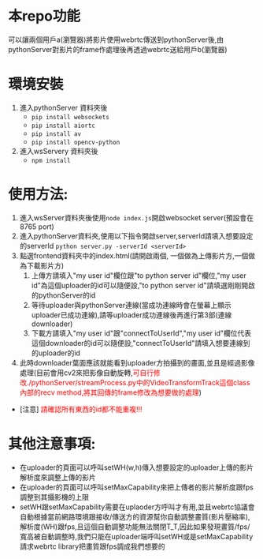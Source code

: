 # 本repo功能
可以讓兩個用戶a(瀏覽器)將影片使用webrtc傳送到pythonServer後,由pythonServer對影片的frame作處理後再透過webrtc送給用戶b(瀏覽器)
# 環境安裝
1. 進入pythonServer 資料夾後
    - ```pip install websockets```
    - ```pip install aiortc```
    - ```pip install av```
    - ```pip install opencv-python```
2. 進入wsServery 資料夾後
    - ```npm install```
# 使用方法:
1. 進入wsServer資料夾後使用```node index.js```開啟websocket server(預設會在8765 port)
2. 進入pythonServer資料夾,使用以下指令開啟server,serverId請填入想要設定的serverId
    ```python server.py -serverId <serverId>```
3. 點選frontend資料夾中的index.html(請開啟兩個, 一個做為上傳影片方,一個做為下載影片方)
    1. 上傳方請填入"my user id"欄位跟"to python server id"欄位,"my user id"為這個uploader的id可以隨便設,"to python server id"請填選剛剛開啟的pythonServer的id
    2. 等待uploader與pythonServer連線(當成功連線時會在螢幕上顯示uploader已成功連線),請等uploader成功連線後再進行第3部(連線downloader)
    3. 下載方請填入"my user id"跟"connectToUserId","my user id"欄位代表這個downloader的id可以隨便設,"connectToUserId"請填入想要連線到的uploader的id
4. 此時downloader葉面應該就能看到uploader方拍攝到的畫面,並且是經過影像處理(目前會用cv2來把影像自動旋轉,<font color="red">可自行修改./pythonServer/streamProcess.py中的VideoTransformTrack這個class內部的recv method,將其回傳的frame修改為想要做的處理</font>)
* [注意] <font color="red">請確認所有東西的id都不能重複!!!</font>

# 其他注意事項:
* 在uploader的頁面可以呼叫setWH(w,h)傳入想要設定的uploader上傳的影片解析度來調整上傳的影片
* 在uploader的頁面可以呼叫setMaxCapability來把上傳者的影片解析度跟fps調整到其攝影機的上限
* setWH跟setMaxCapability需要在uplaoder方呼叫才有用,並且webrtc協議會自動根據當前網路環境跟接收/傳送方的資源幫你自動調整畫質(影片壓縮率),解析度(WH)跟fps,且這個自動調整功能無法關閉T_T,因此如果發現畫質/fps/寬高被自動調整時,我們只能在uploader端呼叫setWH或是setMaxCapability請求webrtc library把畫質跟fps調成我們想要的